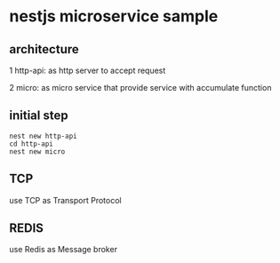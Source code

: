 # nestjs microservice sample

## architecture

1 http-api: as http server to accept request

2 micro: as micro service that provide service with accumulate function

## initial step

```shell
nest new http-api
cd http-api
nest new micro
```

## TCP

use TCP as Transport Protocol

## REDIS

use Redis as Message broker